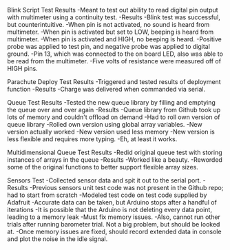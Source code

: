 Blink Script Test Results
-Meant to test out ability to read digital pin output with multimeter using a continuity test.
	-Results
		-Blink test was successful, but counterintuitive.
		-When pin is not activated, no sound is heard from multimeter.
		-When pin is activated but set to LOW, beeping is heard from multimeter.
		-When pin is activated and HIGH, no beeping is heard.
		-Positive probe was applied to test pin, and negative probe was applied to digital ground.
		-Pin 13, which was connected to the on board LED, also was able to be read from the multimeter.
		-Five volts of resistance were measured off of HIGH pins.

Parachute Deploy Test Results
-Triggered and tested results of deployment function
	-Results
		-Charge was delivered when commanded via serial.

Queue Test Results
-Tested the new queue library by filling and emptying the queue over and over again
	-Results
		-Queue library from Github took up lots of memory and couldn't offload on demand
		-Had to roll own version of queue library
		-Rolled own version using global array variables.
		-New version actually worked
		-New version used less memory
		-New version is less flexible and requires more typing.
			-Eh, at least it works.

Multidimensional Queue Test Results
-Redid original queue test with storing instances of arrays in the queue
	-Results
		-Worked like a beauty.
		-Reworded some of the original functions to better support flexible array sizes.

Sensors Test
-Collected sensor data and spit it out to the serial port.
	-Results
		-Previous sensors unit test code was not present in the Github repo; had to start from scratch
		-Modeled test code on test code supplied by Adafruit
		-Accurate data can be taken, but Arduino stops after a handful of iterations
		-It is possible that the Arduino is not deleting every data point, leading to a memory leak
		-Must fix memory issues.
		-Also, cannot run other trials after running barometer trial. Not a big problem, but should be looked at.
		-Once memory issues are fixed, should record extended data in console and plot the noise in the idle signal.